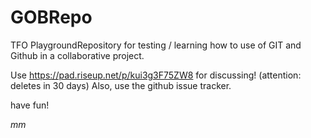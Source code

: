 # GOBRepo
TFO PlaygroundRepository
for testing / learning how to use of GIT and Github in a collaborative project.

Use https://pad.riseup.net/p/kui3g3F75ZW8 for discussing! (attention: deletes in 30 days)
Also, use the github issue tracker.

have fun!

*mm*

 

